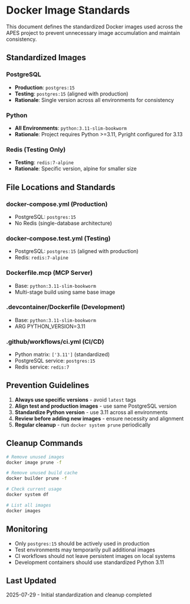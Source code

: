 # Docker Image Standards

This document defines the standardized Docker images used across the APES project to prevent unnecessary image accumulation and maintain consistency.

## Standardized Images

### PostgreSQL
- **Production**: `postgres:15`
- **Testing**: `postgres:15` (aligned with production)
- **Rationale**: Single version across all environments for consistency

### Python
- **All Environments**: `python:3.11-slim-bookworm`
- **Rationale**: Project requires Python >=3.11, Pyright configured for 3.13

### Redis (Testing Only)
- **Testing**: `redis:7-alpine`
- **Rationale**: Specific version, alpine for smaller size

## File Locations and Standards

### docker-compose.yml (Production)
- PostgreSQL: `postgres:15`
- No Redis (single-database architecture)

### docker-compose.test.yml (Testing)
- PostgreSQL: `postgres:15` (aligned with production)
- Redis: `redis:7-alpine`

### Dockerfile.mcp (MCP Server)
- Base: `python:3.11-slim-bookworm`
- Multi-stage build using same base image

### .devcontainer/Dockerfile (Development)
- Base: `python:3.11-slim-bookworm`
- ARG PYTHON_VERSION=3.11

### .github/workflows/ci.yml (CI/CD)
- Python matrix: `['3.11']` (standardized)
- PostgreSQL service: `postgres:15`
- Redis service: `redis:7`

## Prevention Guidelines

1. **Always use specific versions** - avoid `latest` tags
2. **Align test and production images** - use same PostgreSQL version
3. **Standardize Python version** - use 3.11 across all environments
4. **Review before adding new images** - ensure necessity and alignment
5. **Regular cleanup** - run `docker system prune` periodically

## Cleanup Commands

```bash
# Remove unused images
docker image prune -f

# Remove unused build cache
docker builder prune -f

# Check current usage
docker system df

# List all images
docker images
```

## Monitoring

- Only `postgres:15` should be actively used in production
- Test environments may temporarily pull additional images
- CI workflows should not leave persistent images on local systems
- Development containers should use standardized Python 3.11

## Last Updated
2025-07-29 - Initial standardization and cleanup completed
